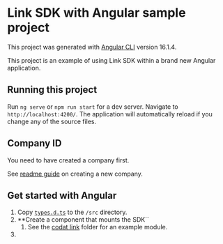 # Link SDK with Angular sample project

This project was generated with [Angular CLI](https://github.com/angular/angular-cli) version 16.1.4.

This project is an example of using Link SDK within a brand new Angular application.

## Running this project

Run `ng serve` or `npm run start` for a dev server. Navigate to `http://localhost:4200/`. The application will automatically reload if you change any of the source files.


## Company ID
You need to have created a company first.

See <a href="https://github.com/codatio/sdk-link/tree/main#create-a-new-company" target="_blank">readme guide</a> on creating a new company.

## Get started with Angular

1. Copy <a href="https://github.com/codatio/sdk-link/blob/main/snippets/types.d.ts" target="_blank"> `types.d.ts`</a> to the `/src` directory.
1. **Create a component that mounts the SDK``
   1. See the <a href="./src/app/codat-link/">codat link</a> folder for an example module.
2. 

